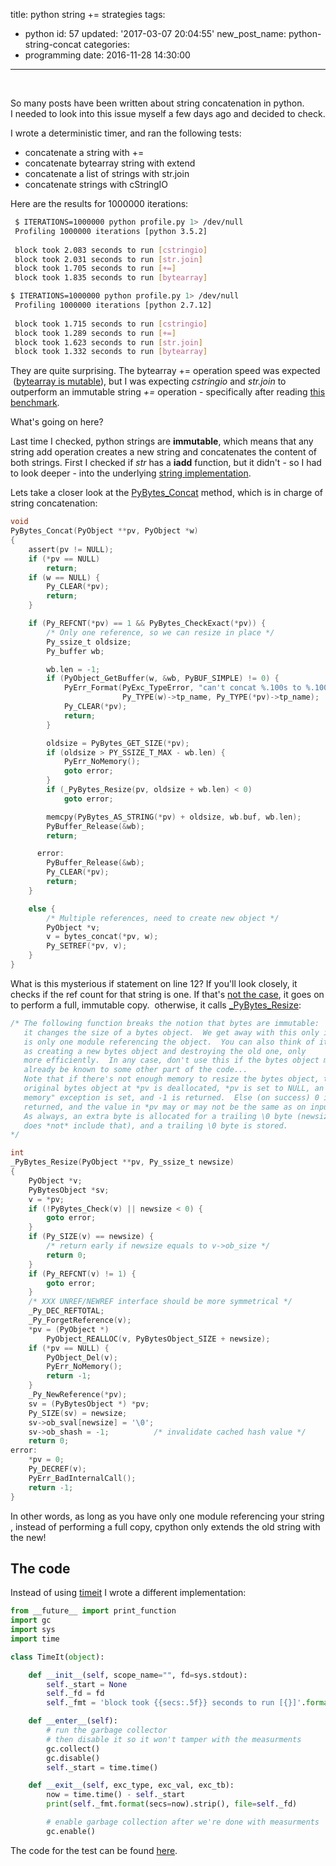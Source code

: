 title: python string += strategies
tags:
  - python
id: 57
updated: '2017-03-07 20:04:55'
new_post_name: python-string-concat
categories:
  - programming
date: 2016-11-28 14:30:00
---


 

So many posts have been written about string concatenation in python.  
 I needed to look into this issue myself a few days ago and decided to check.

I wrote a deterministic timer, and ran the following tests:

- concatenate a string with +=
- concatenate bytearray string with extend
- concatenate a list of strings with str.join
- concatenate strings with cStringIO

Here are the results for 1000000 iterations:

```bash 
 $ ITERATIONS=1000000 python profile.py 1> /dev/null  
 Profiling 1000000 iterations [python 3.5.2]  
  
 block took 2.083 seconds to run [cstringio]  
 block took 2.031 seconds to run [str.join]  
 block took 1.705 seconds to run [+=]  
 block took 1.835 seconds to run [bytearray]

$ ITERATIONS=1000000 python profile.py 1> /dev/null  
 Profiling 1000000 iterations [python 2.7.12]  
   
 block took 1.715 seconds to run [cstringio]  
 block took 1.289 seconds to run [+=]  
 block took 1.623 seconds to run [str.join]  
 block took 1.332 seconds to run [bytearray]  
```

They are quite surprising. The bytearray += operation speed was expected  ([bytearray is mutable](https://docs.python.org/3.1/library/functions.html#bytearray)), but I was expecting *cstringio* and *str.join* to outperform an immutable string *+=* operation - specifically after reading [this benchmark](https://waymoot.org/home/python_string/).

What's going on here?

<!-- more -->

Last time I checked, python strings are **immutable**, which means that any string add operation creates a new string and concatenates the content of both strings. First I checked if *str* has a **iadd** function, but it didn't - so I had to look deeper - into the underlying [string implementation](https://github.com/python/cpython/blob/856b18acc123e8ea572a0f44b0e021f6ef08e09d/Objects/bytesobject.c).

Lets take a closer look at the [PyBytes_Concat](https://github.com/python/cpython/blob/856b18acc123e8ea572a0f44b0e021f6ef08e09d/Objects/bytesobject.c#L2865) method, which is in charge of string concatenation:

```c
void
PyBytes_Concat(PyObject **pv, PyObject *w)
{
    assert(pv != NULL);
    if (*pv == NULL)
        return;
    if (w == NULL) {
        Py_CLEAR(*pv);
        return;
    }

    if (Py_REFCNT(*pv) == 1 && PyBytes_CheckExact(*pv)) {
        /* Only one reference, so we can resize in place */
        Py_ssize_t oldsize;
        Py_buffer wb;

        wb.len = -1;
        if (PyObject_GetBuffer(w, &wb, PyBUF_SIMPLE) != 0) {
            PyErr_Format(PyExc_TypeError, "can't concat %.100s to %.100s",
                         Py_TYPE(w)->tp_name, Py_TYPE(*pv)->tp_name);
            Py_CLEAR(*pv);
            return;
        }

        oldsize = PyBytes_GET_SIZE(*pv);
        if (oldsize > PY_SSIZE_T_MAX - wb.len) {
            PyErr_NoMemory();
            goto error;
        }
        if (_PyBytes_Resize(pv, oldsize + wb.len) < 0)
            goto error;

        memcpy(PyBytes_AS_STRING(*pv) + oldsize, wb.buf, wb.len);
        PyBuffer_Release(&wb);
        return;

      error:
        PyBuffer_Release(&wb);
        Py_CLEAR(*pv);
        return;
    }

    else {
        /* Multiple references, need to create new object */
        PyObject *v;
        v = bytes_concat(*pv, w);
        Py_SETREF(*pv, v);
    }
}
```

What is this mysterious if statement on line 12? If you'll look closely, it checks if the ref count for that string is one. If that's <span style="text-decoration:underline;">not the case</span>, it goes on to perform a full, immutable copy.  otherwise, it calls [_PyBytes_Resize](https://github.com/python/cpython/blob/856b18acc123e8ea572a0f44b0e021f6ef08e09d/Objects/bytesobject.c#L2937):

```c
/* The following function breaks the notion that bytes are immutable:
   it changes the size of a bytes object.  We get away with this only if there
   is only one module referencing the object.  You can also think of it
   as creating a new bytes object and destroying the old one, only
   more efficiently.  In any case, don't use this if the bytes object may
   already be known to some other part of the code...
   Note that if there's not enough memory to resize the bytes object, the
   original bytes object at *pv is deallocated, *pv is set to NULL, an "out of
   memory" exception is set, and -1 is returned.  Else (on success) 0 is
   returned, and the value in *pv may or may not be the same as on input.
   As always, an extra byte is allocated for a trailing \0 byte (newsize
   does *not* include that), and a trailing \0 byte is stored.
*/

int
_PyBytes_Resize(PyObject **pv, Py_ssize_t newsize)
{
    PyObject *v;
    PyBytesObject *sv;
    v = *pv;
    if (!PyBytes_Check(v) || newsize < 0) {
        goto error;
    }
    if (Py_SIZE(v) == newsize) {
        /* return early if newsize equals to v->ob_size */
        return 0;
    }
    if (Py_REFCNT(v) != 1) {
        goto error;
    }
    /* XXX UNREF/NEWREF interface should be more symmetrical */
    _Py_DEC_REFTOTAL;
    _Py_ForgetReference(v);
    *pv = (PyObject *)
        PyObject_REALLOC(v, PyBytesObject_SIZE + newsize);
    if (*pv == NULL) {
        PyObject_Del(v);
        PyErr_NoMemory();
        return -1;
    }
    _Py_NewReference(*pv);
    sv = (PyBytesObject *) *pv;
    Py_SIZE(sv) = newsize;
    sv->ob_sval[newsize] = '\0';
    sv->ob_shash = -1;          /* invalidate cached hash value */
    return 0;
error:
    *pv = 0;
    Py_DECREF(v);
    PyErr_BadInternalCall();
    return -1;
}
```

In other words, as long as you have only one module referencing your string , instead of performing a full copy, cpython only extends the old string with the new!


## The code

Instead of using [timeit](https://docs.python.org/2/library/timeit.html) I wrote a different implementation:

```python
from __future__ import print_function
import gc
import sys
import time

class TimeIt(object):

    def __init__(self, scope_name="", fd=sys.stdout):
        self._start = None
        self._fd = fd
        self._fmt = 'block took {{secs:.5f}} seconds to run [{}]'.format(scope_name)

    def __enter__(self):
        # run the garbage collector
        # then disable it so it won't tamper with the measurments
        gc.collect()
        gc.disable()
        self._start = time.time()

    def __exit__(self, exc_type, exc_val, exc_tb):
        now = time.time() - self._start
        print(self._fmt.format(secs=now).strip(), file=self._fd)

        # enable garbage collection after we're done with measurments
        gc.enable()
```

The code for the test can be found [here](https://gist.github.com/odedlaz/84840b070f3704d1a335f4203d716747).


